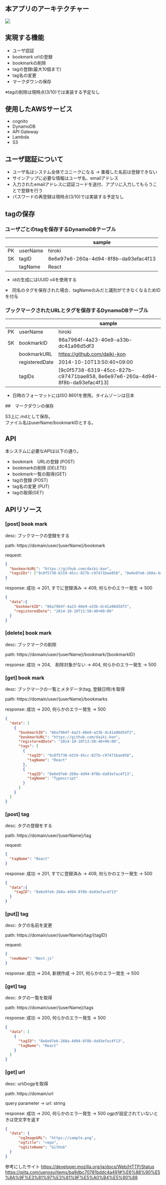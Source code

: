 ## 本アプリのアーキテクチャー

![](./image/architecture.drawio.svg)

## 実現する機能

- ユーザ認証
- bookmark urlの登録
- bookmarkの削除
- tagの登録(最大10個まで)
- tag名の変更
- マークダウンの保存

※tagの削除は現時点(3/10)では実装する予定なし

## 使用したAWSサービス

- cognito
- DynamoDB
- API Gateway
- Lambda
- S3

## ユーザ認証について

- ユーザ名はシステム全体でユニークになる -> 重複した名前は登録できない
- サインアップに必要な情報はユーザ名、emailアドレス
- 入力されたemailアドレスに認証コードを送付、アプリに入力してもらうことで登録を行う
- パスワードの再登録は現時点(3/10)では実装する予定なし

## tagの保存

### ユーザごとのtagを保存するDynamoDBテーブル

|     |          | sample                               | 
| --- | -------- | ------------------------------------ | 
| PK  | userName | hiroki                               | 
| SK  | tagID    | 8e6e97e6-260a-4d94-8f8b-da93efac4f13 | 
|     | tagName  | React                                | 

- idの生成にはUUID v4を使用する

※　同名のタグを保存された場合、tagNameのみだと識別ができなくなるためIDを付与

### ブックマークされたURLとタグを保存するDynamoDBテーブル

|     |                | sample                                                                       | 
| --- | -------------- | ---------------------------------------------------------------------------- | 
| PK  | userName       | hiroki                                                                       | 
| SK  | bookmarkID     | 86a7964f-4a23-40e9-a33b-dc41a98d5df3                                         | 
|     | bookmarkURL    | https://github.com/daiki-kon                                                 | 
|     | registeredDate | 2014-10-10T13:50:40+09:00                                                    | 
|     | tagIDs         | [9c0f5738-6319-45cc-827b-c97471bae858, 8e6e97e6-260a-4d94-8f8b-da93efac4f13] | 

- 日時のフォーマットにはISO 8601を使用。タイムゾーンは日本

##　マークダウンの保存

S3上に.mdとして保存。  
ファイル名はuserName/bookmarkIDとする。

## API

本システムに必要なAPIは以下の通り。

- bookmark　URLの登録 (POST)
- bookmarkの削除 (DELETE)
- bookmark一覧の取得(GET)
- tagの登録 (POST)
- tag名の変更 (PUT)
- tagの取得(GET)

## APIリソース

### [post] book mark
desc: ブックマークの登録をする

path: https://domain/user/{userName}/bookmark

request:
```.json
{
  "bookmarkURL": "https://github.com/daiki-kon",
  "tagsIDs": ["9c0f5738-6319-45cc-827b-c97471bae858", "8e6e97e6-260a-4d94-8f8b-da93efac4f13"]
}
```

response: 成功 -> 201, すでに登録済み -> 409, 何らかのエラー発生 -> 500
```.json
{
  "data":{
    "bookmarkID": "86a7964f-4a23-40e9-a33b-dc41a98d5df3",
    "registeredDate": "2014-10-10T13:50:40+09:00"
  }
}
```

### [delete] book mark
desc: ブックマークの削除

path: https://domain/user/{userName}/bookmark/{bookmarkID}

response: 成功 -> 204,　削除対象がない -> 404, 何らかのエラー発生 -> 500

### [get] book mark
desc: ブックマークの一覧とメタデータ(tag, 登録日時)を取得

path: https://domain/user/{userName}/bookmarks

response: 成功 -> 200, 何らかのエラー発生 -> 500
```.json
{
  "data": [
    {
      "bookmarkID": "86a7964f-4a23-40e9-a33b-dc41a98d5df3",
      "bookmarkURL": "https://github.com/daiki-kon",
      "registeredDate": "2014-10-10T13:50:40+09:00",
      "tags": [
        {
          "tagID": "9c0f5738-6319-45cc-827b-c97471bae858",
          "tagName": "React"
        },
        {
          "tagID": "8e6e97e6-260a-4d94-8f8b-da93efac4f13",
          "tagName": "Typescript"
        }
      ]
    }
  ]
}
```

### [post] tag
desc: タグの登録をする

path: https://domain/user/{userName}/tag

request:
```.json
{
  "tagName": "React"
}
```

response: 成功 -> 201, すでに登録済み -> 409, 何らかのエラー発生 -> 500
```.json
{
  "data":{
    "tagID": "8e6e97e6-260a-4d94-8f8b-da93efac4f13"
  }
}
```

### [put]] tag
desc: タグの名前を変更

path: https://domain/user/{userName}/tag/{tagID}

request:
```.json
{
  "newName": "Next.js"
}
```

response: 成功 -> 204, 新規作成 -> 201, 何らかのエラー発生 -> 500

### [get] tag
desc: タグの一覧を取得

path: https://domain/user/{userName}/tags

response: 成功 -> 200, 何らかのエラー発生 -> 500
```.json
{
  "data": [
    {
      "tagID": "8e6e97e6-260a-4d94-8f8b-da93efac4f13",
      "tagName": "React"
    }
  ]
}
```

### [get] url
desc: urlのogpを取得

path: https://domain/url

query parameter -> url: string

response: 成功 -> 200, 何らかのエラー発生 -> 500
ogpが設定されていないときは空文字を返す
```.json
{
  "data": {
      "ogImageURL": "https://sample.png",
      "ogTitle": "repo",
      "ogSiteName": "GitHub"
  }
}
```

参考にしたサイト
https://developer.mozilla.org/ja/docs/Web/HTTP/Status
https://qiita.com/uenosy/items/ba9dbc70781bddc4a491#%E6%88%90%E5%8A%9F%E3%81%97%E3%81%9F%E5%A0%B4%E5%90%88